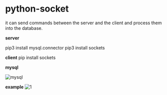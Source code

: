 # python-socket
 it can send commands between the server and the client and process them into the database.

**server**

pip3 install mysql.connector
pip3 install sockets


**client**
pip install sockets



**mysql**

![mysql](https://user-images.githubusercontent.com/30519822/61522121-5bf27a00-aa1a-11e9-8df0-eaceb71019c2.png)


**example**
![1](https://user-images.githubusercontent.com/30519822/61522915-04eda480-aa1c-11e9-8745-0493fe81a376.png)
